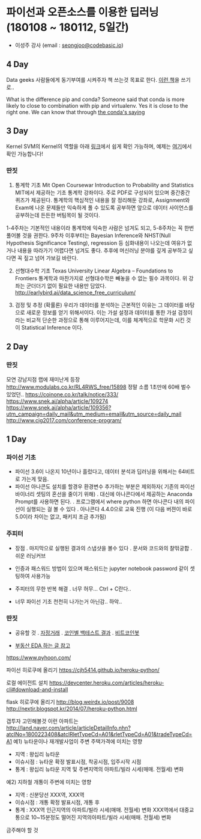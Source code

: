 # 파이선과 오픈소스를 이용한 딥러닝 (180108 ~ 180112, 5일간)
- 이성주 강사 (email : seongjoo@codebasic.io)


## 4 Day

Data geeks 사람들에게 동기부여를 시켜주자 책 쓰는것 목표로 한다. [이런 책](http://book.daum.net/detail/book.do?bookid=KOR9788968488184)을 쓰기로..

What is the difference pip and conda?
Someone said that conda is more likely to close to combination with pip and virtualenv.
Yes it is close to the right one. We can know that through [the conda's saying](https://stackoverflow.com/questions/20994716/what-is-the-difference-between-pip-and-conda)




## 3 Day

Kernel SVM의 Kernel의 역할을 아래 [링크](https://ratsgo.github.io/machine%20learning/2017/05/30/SVM3/)에서 쉽게 확인 가능하며, 예제는 [여기](http://scikit-learn.org/stable/auto_examples/svm/plot_svm_kernels.html)에서 확인 가능합니다!


### 딴짓
1. 통계학 기초
Mit Open Coursewar
Introduction to Probability and Statistics
MIT에서 제공하는 기초 통계학 강좌이다. 주로 PDF로 구성되어 있으며 중간중간 퀴즈가 제공된다. 통계학의 핵심적인 내용을 잘 정리해둔 강좌로, Assignment와 Exam에 나온 문제들만 익숙하게 풀 수 있도록 공부하면 앞으로 데이터 사이언스를 공부하는데 든든한 버팀목이 될 것이다.

1-4주차는 기본적인 내용이라 통계학에 익숙한 사람은 넘겨도 되고, 5-8주차는 꼭 한번 풀어볼 것을 권한다. 9주차 이후부터는 Bayesian Inference와 NHST(Null Hypothesis Significance Testing), regression 등 심화내용이 나오는데 여유가 없거나 내용을 따라가기 어렵다면 넘겨도 좋다. 추후에 머신러닝 분야를 깊게 공부하고 싶다면 꼭 짚고 넘어 가보길 바란다.



2. 선형대수학 기초
Texas University
Linear Algebra – Foundations to Frontiers
통계학과 마찬가지로 선형대수학은 빼놓을 수 없는 필수 과목이다. 위 강좌는 군더더기 없이 필요한 내용만 담았다.
http://earlybird.ai/data_science_free_curriculum/

4. 검정 및 추정 (확률론)
우리가 데이터를 분석하는 근본적인 이유는 그 데이터를 바탕으로 새로운 정보를 얻기 위해서이다. 이는 가설 설정과 데이터를 통한 가설 검정이라는 비교적 단순한 과정으로 통해 이루어지는데, 이를 체계적으로 학문화 시킨 것이 Statistical Inference 이다.




## 2 Day

### 딴짓
모연 강남지점 랩에 재미난게 등장
http://www.modulabs.co.kr/RL4RWS_free/15898
정말 소름 1초만에 60배 벌수 있었던..
https://coinone.co.kr/talk/notice/333/
https://www.snek.ai/alpha/article/109274
https://www.snek.ai/alpha/article/109356?utm_campaign=daily_mail&utm_medium=email&utm_source=daily_mail
http://www.cig2017.com/conference-program/

## 1 Day




### 파이선 기초
- 파이선 3.6이 나온지 10년이나 흘렀다고, 데이터 분석과 딥러닝을 위해서는 64비트로 가는게 맞음.
- 파이선 아나콘도 설치를 할경우 환경변수 추가하는 부분은 제외하자( 기존의 파이선 바이너리 셋팅의 혼선을 줄이기 위해)
  . 대신에 아나콘다에서 제공하는 Anaconda Prompt를 사용하면 된다.
  . 프로그램에서 where python 하면 아나콘다 내의 파이선이 실행되는 걸 볼 수 있다
  . 아나콘다 4.4.0으로 교육 진행  (이 다음 버젼이 바로 5.0이라 차이는 없고, 패키지 조금 추가됨)

### 주피터
- 장점
 . 마지막으로 실행된 결과의 스냅샷을 볼수 있다
 . 문서와 코드와의 찰떢궁합
 . 쉬운 러닝커브

- 인증과 패스워드 방법이 있으며 패스워드는 jupyter notebook password 같이 셋팅하여 사용가능

- 주피터의 무한 반복 해결
 . 너무 허무... Ctrl + C란다..

- 너무 파이선 기초 천천히 나가는거 아닌감.. 하악..






### 딴짓

-  공유할 것
  . [자정거래](https://blog.naver.com/timeloader/221179095119)
  . [코인별 백테스트 결과](https://blog.naver.com/PostView.nhn?blogId=pjt3591oo&logNo=221178810736&parentCategoryNo=&categoryNo=106&viewDate=&isShowPopularPosts=false&from=postView)
  . [비트코인봇](https://www.ddengle.com/bitcoindeveloper/4686909)

- [부동산 EDA 하는 글 참고](http://wwwhihaho.synology.me/hoon/?cat=10)

https://www.pyhoon.com/




파이선 히로쿠에 올리기
https://cjh5414.github.io/heroku-python/

로컬 에이전트 설치
https://devcenter.heroku.com/articles/heroku-cli#download-and-install

flask 히로쿠에 올리기
http://blog.weirdx.io/post/9008
http://nextir.blogspot.kr/2014/07/heroku-python.html

갭투자 고민해볼것
이런 아파트는
http://land.naver.com/article/articleDetailInfo.nhn?atclNo=1800223408&atclRletTypeCd=A01&rletTypeCd=A01&tradeTypeCd=A1
예1) 뉴타운이나 재개발사업이 주변 주택가격에 미치는 영향
   - 지역 : 왕십리 뉴타운
   - 이슈시점 : 뉴타운 확정 발표시점, 착공시점, 입주시작 시점
   - 통계 : 왕십리 뉴타운 지역 및 주변지역의 아파트/빌라 시세(매매. 전월세) 변화

 예2) 지하철 개통이 주변에 미치는 영향
   - 지역 : 신분당선 XXX역, XXX역
   - 이슈시점 : 개통 확정 발표시점, 개통 후
   - 통계 : XXX역 인근지역의 아파트/빌라 시세(매매. 전월세) 변화
               XXX역에서 대중교통으로 10~15분정도 떨어진 지역의아파트/빌라 시세(매매. 전월세) 변화

금주해야 할 것
